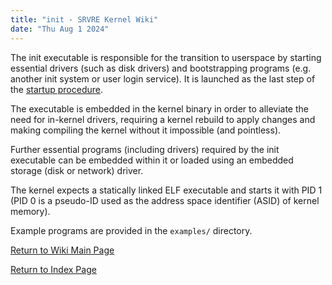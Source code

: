 ```yaml
---
title: "init - SRVRE Kernel Wiki"
date: "Thu Aug 1 2024"
---
```


The init executable is responsible for the transition to userspace
by starting essential drivers (such as disk drivers) and bootstrapping programs
(e.g. another init system or user login service).
It is launched as the last step of the
[startup procedure](/md/srvre/kernel/wiki/startup.md).

The executable is embedded in the kernel binary in order to alleviate the need
for in-kernel drivers, requiring a kernel rebuild to apply changes and making
compiling the kernel without it impossible (and pointless).

Further essential programs (including drivers) required by the init executable
can be embedded within it or loaded using an embedded storage (disk or network)
driver.

The kernel expects a statically linked ELF executable and starts it with PID 1
(PID 0 is a pseudo-ID used as the address space identifier (ASID) of kernel
memory).

Example programs are provided in the `examples/` directory.

[Return to Wiki Main Page](/md/srvre/kernel/wiki.md)

[Return to Index Page](/md/index.md)
